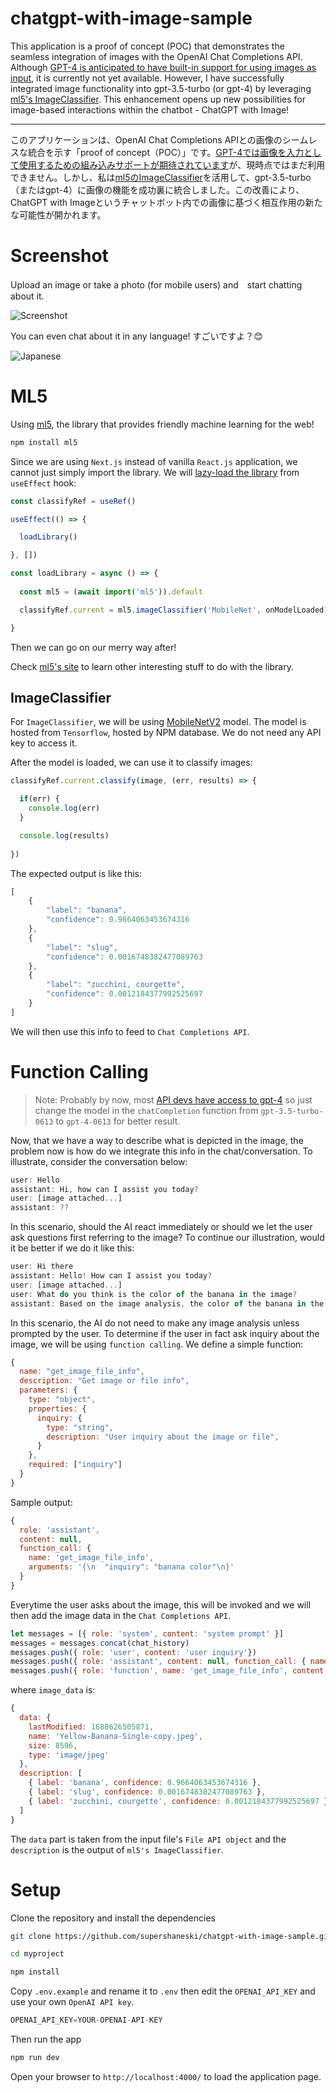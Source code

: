 chatgpt-with-image-sample
======

This application is a proof of concept (POC) that demonstrates the seamless integration of images with the OpenAI Chat Completions API. Although [GPT-4 is anticipated to have built-in support for using images as input](https://openai.com/research/gpt-4), it is currently not yet available. However, I have successfully integrated image functionality into gpt-3.5-turbo (or gpt-4) by leveraging [ml5's ImageClassifier](https://learn.ml5js.org/#/reference/image-classifier). This enhancement opens up new possibilities for image-based interactions within the chatbot - ChatGPT with Image!

---

このアプリケーションは、OpenAI Chat Completions APIとの画像のシームレスな統合を示す「proof of concept（POC）」です。[GPT-4では画像を入力として使用するための組み込みサポートが期待されています](https://openai.com/research/gpt-4)が、現時点ではまだ利用できません。しかし、私は[ml5のImageClassifier](https://learn.ml5js.org/#/reference/image-classifier)を活用して、gpt-3.5-turbo（またはgpt-4）に画像の機能を成功裏に統合しました。この改善により、ChatGPT with Imageというチャットボット内での画像に基づく相互作用の新たな可能性が開かれます。


# Screenshot

Upload an image or take a photo (for mobile users) and　start chatting about it.

<picture>
 <source media="(prefers-color-scheme: dark)" srcset="./docs/screenshot1.png">
 <source media="(prefers-color-scheme: light)" srcset="./docs/screenshot2.png">
 <img alt="Screenshot" src="./docs/screenshot2.png">
</picture>

You can even chat about it in any language! すごいですよ？😊

<picture>
 <source media="(prefers-color-scheme: dark)" srcset="./docs/screenshot4.png">
 <source media="(prefers-color-scheme: light)" srcset="./docs/screenshot3.png">
 <img alt="Japanese" src="./docs/screenshot3.png">
</picture>


# ML5

Using [ml5](https://github.com/ml5js/ml5-library#readme), the library that provides friendly machine learning for the web!

```sh
npm install ml5
```

Since we are using `Next.js` instead of vanilla `React.js` application, we cannot just simply import the library. We will [lazy-load the library](https://nextjs.org/docs/pages/building-your-application/optimizing/lazy-loading) from `useEffect` hook:

```javascript
const classifyRef = useRef()

useEffect(() => {

  loadLibrary()

}, [])

const loadLibrary = async () => {
    
  const ml5 = (await import('ml5')).default

  classifyRef.current = ml5.imageClassifier('MobileNet', onModelLoaded)

}
```

Then we can go on our merry way after!

Check [ml5's site](https://learn.ml5js.org/#/reference/index) to learn other interesting stuff to do with the library.


## ImageClassifier

For `ImageClassifier`, we will be using [MobileNetV2](https://learn.ml5js.org/#/reference/image-classifier?id=model-and-data-provenance) model. The model is hosted from `Tensorflow`, hosted by NPM database. We do not need any API key to access it.

After the model is loaded, we can use it to classify images:

```javascript
classifyRef.current.classify(image, (err, results) => {

  if(err) {
    console.log(err)
  }

  console.log(results)
  
})
```

The expected output is like this:

```javascript
[
    {
        "label": "banana",
        "confidence": 0.9664063453674316
    },
    {
        "label": "slug",
        "confidence": 0.0016748382477089763
    },
    {
        "label": "zucchini, courgette",
        "confidence": 0.0012184377992525697
    }
]
```

We will then use this info to feed to `Chat Completions API`.


# Function Calling

> Note: Probably by now, most [API devs have access to gpt-4](https://openai.com/blog/gpt-4-api-general-availability) so just change the model in the `chatCompletion` function from `gpt-3.5-turbo-0613` to `gpt-4-0613` for better result.

Now, that we have a way to describe what is depicted in the image, the problem now is how do we integrate this info in the chat/conversation. To illustrate, consider the conversation below:

```javascript
user: Hello
assistant: Hi, how can I assist you today?
user: [image attached...]
assistant: ??
```

In this scenario, should the AI react immediately or should we let the user ask questions first referring to the image? To continue our illustration, would it be better if we do it like this:

```javascript
user: Hi there
assistant: Hello! How can I assist you today?
user: [image attached...]
user: What do you think is the color of the banana in the image?
assistant: Based on the image analysis, the color of the banana in the image is yellow.
```

In this scenario, the AI do not need to make any image analysis unless prompted by the user. To determine if the user in fact ask inquiry about the image, we will be using `function calling`. We define a simple function:

```javascript
{
  name: "get_image_file_info",
  description: "Get image or file info",
  parameters: {
    type: "object",
    properties: {
      inquiry: {
        type: "string",
        description: "User inquiry about the image or file",
      }
    },
    required: ["inquiry"]
  }
}
```

Sample output:

```javascript
{
  role: 'assistant',
  content: null,
  function_call: {
    name: 'get_image_file_info',
    arguments: '{\n  "inquiry": "banana color"\n}'
  }
}
```


Everytime the user asks about the image, this will be invoked and we will then add the image data in the `Chat Completions API`.

```javascript
let messages = [{ role: 'system', content: 'system prompt' }]
messages = messages.concat(chat_history)
messages.push({ role: 'user', content: 'user inquiry'})
messages.push({ role: 'assistant', content: null, function_call: { name: 'get_image_file_info', arguments: ''{\n  "inquiry": "banana color"\n}'' }})
messages.push({ role: 'function', name: 'get_image_file_info', content: image_data })
```

where `image_data` is:

```javascript
{
  data: {
    lastModified: 1688626505871,
    name: 'Yellow-Banana-Single-copy.jpeg',
    size: 8596,
    type: 'image/jpeg'
  },
  description: [
    { label: 'banana', confidence: 0.9664063453674316 },
    { label: 'slug', confidence: 0.0016748382477089763 },
    { label: 'zucchini, courgette', confidence: 0.0012184377992525697 }
  ]
}
```

The `data` part is taken from the input file's `File API object` and the `description` is the output of `ml5's ImageClassifier`.


# Setup

Clone the repository and install the dependencies

```sh
git clone https://github.com/supershaneski/chatgpt-with-image-sample.git myproject

cd myproject

npm install
```

Copy `.env.example` and rename it to `.env` then edit the `OPENAI_API_KEY` and use your own `OpenAI API key`.

```javascript
OPENAI_API_KEY=YOUR-OPENAI-API-KEY
```

Then run the app

```sh
npm run dev
```

Open your browser to `http://localhost:4000/` to load the application page.
